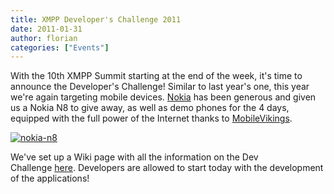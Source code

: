 ```yaml
---
title: XMPP Developer's Challenge 2011
date: 2011-01-31
author: florian
categories: ["Events"]
---
```


With the 10th XMPP Summit starting at the end of the week, it's time to announce the Developer's Challenge! Similar to last year's one, this year we're again targeting mobile devices. [Nokia](http://www.nokia.com) has been generous and given us a Nokia N8 to give away, as well as demo phones for the 4 days, equipped with the full power of the Internet thanks to [MobileVikings](http://www.mobilevikings.com).

[![](https://xmpp.org/wp-content/uploads/2011/01/nokia-n8.png "nokia-n8")](https://xmpp.org/2011/01/xmpp-developers-challenge-2011/nokia-n8/)

We've set up a Wiki page with all the information on the Dev Challenge [here](http://wiki.xmpp.org/web/XMPP_Summit_10_Dev_Challenge). Developers are allowed to start today with the development of the applications!
